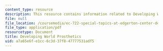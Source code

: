```yaml
---
content_type: resource
description: This resource contains information related to Developing World Prosthetics.
file: null
file_location: /coursemedia/ec-722-special-topics-at-edgerton-center-developing-world-prosthetics-spring-2010/a7a65e6fe1cc6c3d37f847777531adf5_MITEC_722S10_lec6_intro.pdf
file_type: application/pdf
resourcetype: Document
title: Developing World Prosthetics
uid: a7a65e6f-e1cc-6c3d-37f8-47777531adf5
---
```

